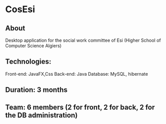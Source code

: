 # CosEsi

## About
Desktop application for the  social work committee of Esi (Higher School of Computer Science Algiers)

## Technologies:
   Front-end: JavaFX,Css
   Back-end: Java
   Database: MySQL, hibernate

## Duration: 3 months

## Team: 6 members (2 for front, 2 for back, 2 for the DB administration)
